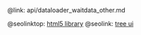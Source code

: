 @link: api/dataloader_waitdata_other.md

@seolinktop: [html5 library](https://webix.com)
@seolink: [tree ui](https://webix.com/widget/tree/)